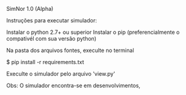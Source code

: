 SimNor 1.0 (Alpha)


Instruções para executar simulador:

Instalar o python 2.7+ ou superior
Instalar o pip (preferencialmente o compativél com sua versão python)

Na pasta dos arquivos fontes, execulte no terminal 

$ pip install -r requirements.txt

Execulte o simulador pelo arquivo   'view.py'


Obs: O simulador encontra-se em desenvolvimentos,



